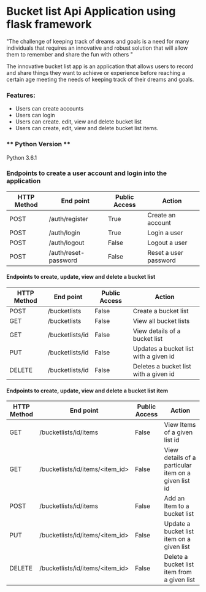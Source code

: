 # Bucket list Api Application using flask framework

"The challenge of keeping track of dreams and goals is a need for many individuals that
requires an innovative and robust solution that will allow them to remember and share
the fun with others "

The innovative bucket list app is an application that allows users  to record and share
things they want to achieve or experience before reaching a certain age meeting the needs
of keeping track of their dreams and goals.

### Features:
* Users can create accounts
* Users can login
* Users can create. edit, view and delete bucket list
* Users can create, edit, view and delete bucket list items.

### ** Python Version **

Python 3.6.1

### Endpoints to create a user account and login into the application
HTTP Method|End point | Public Access|Action
-----------|----------|--------------|------
POST | /auth/register | True | Create an account
POST | /auth/login | True | Login a user
POST | /auth/logout | False | Logout a user
POST | /auth/reset-password | False | Reset a user password

#### Endpoints to create, update, view and delete a bucket list
HTTP Method|End point | Public Access|Action
-----------|----------|--------------|------
POST | /bucketlists | False | Create a bucket list
GET | /bucketlists | False | View all bucket lists
GET | /bucketlists/id | False | View details of a bucket list
PUT | /bucketlists/id | False | Updates a bucket list with a given id
DELETE | /bucketlists/id | False | Deletes a bucket list with a given id

#### Endpoints to create, update, view and delete a bucket list item
HTTP Method|End point | Public Access|Action
-----------|----------|--------------|------
GET | /bucketlists/id/items | False | View Items of a given list id
GET | /bucketlists/id/items/<item_id> | False | View details of a particular item on a given list id
POST | /bucketlists/id/items | False | Add an Item to a bucket list
PUT | /bucketlists/id/items/<item_id> | False | Update a bucket list item on a given list
DELETE | /bucketlists/id/items/<item_id> | False | Delete a bucket list item from a given list